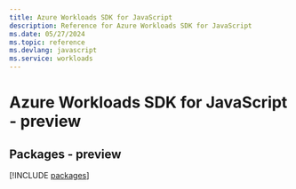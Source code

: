 ```yaml
---
title: Azure Workloads SDK for JavaScript
description: Reference for Azure Workloads SDK for JavaScript
ms.date: 05/27/2024
ms.topic: reference
ms.devlang: javascript
ms.service: workloads
---
```

# Azure Workloads SDK for JavaScript - preview
## Packages - preview
[!INCLUDE [packages](workloads-index.md)]